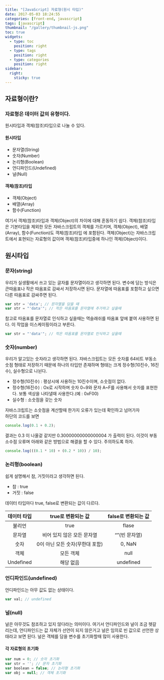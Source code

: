 ```yaml
---
title: "[JavaScript] 자료형(원시 타입)"
date: 2017-05-03 18:24:55
categories: [front-end, javascript]
tags: [javascript]
thumbnail: "/gallery/thumbnail-js.png"
toc: true
widgets:
  - type: toc
    position: right
  - type: tags
    position: right
  - type: categories
    position: right
sidebar:
  right:
    sticky: true
---
```


## 자료형이란?

### 자료형은 데이터 값의 유형이다.
원시타입과 객체(참조)타입으로 나눌 수 있다.

#### 원시타입
* 문자열(String)
* 숫자(Number)
* 논리형(Boolean)
* 언디파인드(Undefined)
* 널(Null)

#### 객체(참조)타입
* 객체(Object)
* 배열(Array)
* 함수(Function)

여기서 객체(참조)타입과 객체(Object)의 차이에 대해 혼동하기 쉽다. 객체(참조)타입은 기본타입을 제외한 모든 자바스크립트의 객체를 가르키며, 객체(Object), 배열(Array), 함수(Function)도 객체(참조)타입 에 포함된다. 객체(Object)는 자바스크립트에서 표현되는 자료형의 값이며 객체(참조)타입중에 하나인 객체(Object)이다.

<!-- more -->

## 원시타입

### 문자(string)

우리가 실생활에서 쓰고 있는 글자를 문자열이라고 생각하면 된다. 변수에 담는 방식은 큰따옴표나 작은 따옴표로 감싸서 저장하시면 된다. 문자열에 따옴표를 포함하고 싶으면 다른 따옴표로 감싸주면 된다.

```javascript
var str = 'data'; // 문자열을 담을 때
var str = "'data'"; // 작은 따옴표를 문자열에 추가하고 싶을때
```

참고로 따옴표를 문자열로 인식하고 싶을때는 역슬래쉬를 따옴표 앞에 붙여 사용하면 된다. 이 작업을 이스케이핑이라고 부른다.

```javascript
var str = "'data'"; // 작은 따옴표를 문자열로 인식하고 싶을때
```

### 숫자(number)

우리가 알고있는 숫자라고 생각하면 된다. 자바스크립트는 모든 숫자를 64비트 부동소숫점 형태로 저장하기 때문에 하나의 타입만 존재하며 형태는 크게 정수형(10진수, 16진수), 실수형으로 나뉜다. 

* 정수형(10진수) : 평상시에 사용하는 10진수이며, 소숫점이 없다.
* 정수형(16진수) : Ox로 시작하며 숫자 0~9와 문자 A~F를 사용해서 숫자를 표현한다. 보통 색상을 나타낼때 사용한다.(예 : 0xF00)
* 실수형 : 소숫점을 갖는 숫자


자바스크립트는 소숫점을 계산할때 한가지 오류가 있는데 확인하고 넘어가자  
하단의 코드를 보면

```javascript
console.log(0.1 + 0.2);
```

결과는 0.3 이 나올겉 같지만 0.30000000000000004 가 출력이 된다. 이것이 부동소수점 오류며 아래와 같은 방법으로 해결을 할 수 있다. 주의하도록 하자.

```javascript
console.log(((0.1 * 10) + (0.2 * 10)) / 10);
```

### 논리형(boolean)

쉽게 설명해서 참, 거짓이라고 생각하면 된다.

* 참 : true
* 거짓 : false

데이터 타입마다 true, false로 변환되는 값이 다르다.

| 데이터 타입 | true로 변환되는 값 | false로 변환되는 값 |
|:---:|:---:|:---:|
| 불리언 | true | flase |
| 문자열 | 비어 있지 않은 모든 문자열 | “”(빈 문자열) |
| 숫자 | 0이 아닌 모든 숫자(무한대 포함) | 0, NaN |
| 객체 | 모든 객체 | null |
| Undefined | 해당 없음 | undefined |


### 언디파인드(undefined)
언디파인드는 아무 값도 없는 상태이다.

```javascript
var val; // undefined
```

### 널(null)
널은 아무것도 참조하고 있지 않다라는 의미이다. 여기서 언디파인드와 널이 조금 헷갈리는데, 언디파인드는 값 자체가 선언이 되지 않은거고 널은 임의로 빈 값으로 선언한 상태라고 보면 된다. 널은 객체를 담을 변수를 초기화할때 많이 사용한다.

#### 각 자료형의 초기화

```javascript
var num = 0; // 숫자 초기화
var str = ''; // 문자 초기화
var boolean = false; // 논리형 초기화
var obj = null; // 객체 초기화
```
